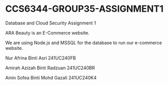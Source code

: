 # CCS6344-GROUP35-ASSIGNMENT1
Database and Cloud Security Assignment 1

ARA Beauty is an E-Commerce website.

We are using Node.js and MSSQL for the database to run our e-commerce website.

Nur Afrina Binti Asri 241UC240FB

Amirah Azizah Binti Radzuan 241UC240BR

Ainin Sofea Binti Mohd Gazali 241UC240K4
